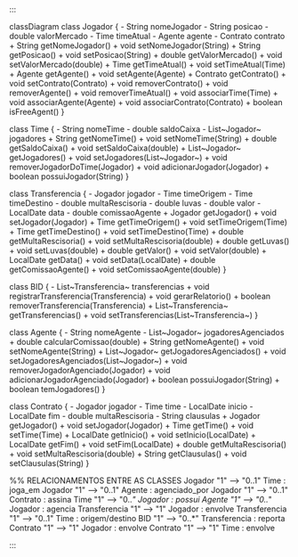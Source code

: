 :::

classDiagram
class Jogador {
    - String nomeJogador
    - String posicao
    - double valorMercado
    - Time timeAtual
    - Agente agente
    - Contrato contrato
    + String getNomeJogador()
    + void setNomeJogador(String)
    + String getPosicao()
    + void setPosicao(String)
    + double getValorMercado()
    + void setValorMercado(double)
    + Time getTimeAtual()
    + void setTimeAtual(Time)
    + Agente getAgente()
    + void setAgente(Agente)
    + Contrato getContrato()
    + void setContrato(Contrato)
    + void removerContrato()
    + void removerAgente()
    + void removerTimeAtual()
    + void associarTime(Time)
    + void associarAgente(Agente)
    + void associarContrato(Contrato)
    + boolean isFreeAgent()
}

class Time {
    - String nomeTime
    - double saldoCaixa
    - List~Jogador~ jogadores
    + String getNomeTime()
    + void setNomeTime(String)
    + double getSaldoCaixa()
    + void setSaldoCaixa(double)
    + List~Jogador~ getJogadores()
    + void setJogadores(List~Jogador~)
    + void removerJogadorDoTime(Jogador)
    + void adicionarJogador(Jogador)
    + boolean possuiJogador(String)
}

class Transferencia {
    - Jogador jogador
    - Time timeOrigem
    - Time timeDestino
    - double multaRescisoria
    - double luvas
    - double valor
    - LocalDate data
    - double comissaoAgente
    + Jogador getJogador()
    + void setJogador(Jogador)
    + Time getTimeOrigem()
    + void setTimeOrigem(Time)
    + Time getTimeDestino()
    + void setTimeDestino(Time)
    + double getMultaRescisoria()
    + void setMultaRescisoria(double)
    + double getLuvas()
    + void setLuvas(double)
    + double getValor()
    + void setValor(double)
    + LocalDate getData()
    + void setData(LocalDate)
    + double getComissaoAgente()
    + void setComissaoAgente(double)
}

class BID {
    - List~Transferencia~ transferencias
    + void registrarTransferencia(Transferencia)
    + void gerarRelatorio()
    + boolean removerTransferencia(Transferencia)
    + List~Transferencia~ getTransferencias()
    + void setTransferencias(List~Transferencia~)
}

class Agente {
    - String nomeAgente
    - List~Jogador~ jogadoresAgenciados
    + double calcularComissao(double)
    + String getNomeAgente()
    + void setNomeAgente(String)
    + List~Jogador~ getJogadoresAgenciados()
    + void setJogadoresAgenciados(List~Jogador~)
    + void removerJogadorAgenciado(Jogador)
    + void adicionarJogadorAgenciado(Jogador)
    + boolean possuiJogador(String)
    + boolean temJogadores()
}

class Contrato {
    - Jogador jogador
    - Time time
    - LocalDate inicio
    - LocalDate fim
    - double multaRescisoria
    - String clausulas
    + Jogador getJogador()
    + void setJogador(Jogador)
    + Time getTime()
    + void setTime(Time)
    + LocalDate getInicio()
    + void setInicio(LocalDate)
    + LocalDate getFim()
    + void setFim(LocalDate)
    + double getMultaRescisoria()
    + void setMultaRescisoria(double)
    + String getClausulas()
    + void setClausulas(String)
}

%% RELACIONAMENTOS ENTRE AS CLASSES
Jogador "1" --> "0..1" Time : joga_em
Jogador "1" --> "0..1" Agente : agenciado_por
Jogador "1" --> "0..1" Contrato : assina
Time "1" --> "0..*" Jogador : possui
Agente "1" --> "0..*" Jogador : agencia
Transferencia "1" --> "1" Jogador : envolve
Transferencia "1" --> "0..1" Time : origem/destino
BID "1" --> "0..*" Transferencia : reporta
Contrato "1" --> "1" Jogador : envolve
Contrato "1" --> "1" Time : envolve

:::
